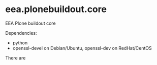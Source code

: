 eea.plonebuildout.core
======================

EEA Plone buildout core

Dependencies:

* python
* openssl-devel on Debian/Ubuntu, openssl-dev on RedHat/CentOS

There are
